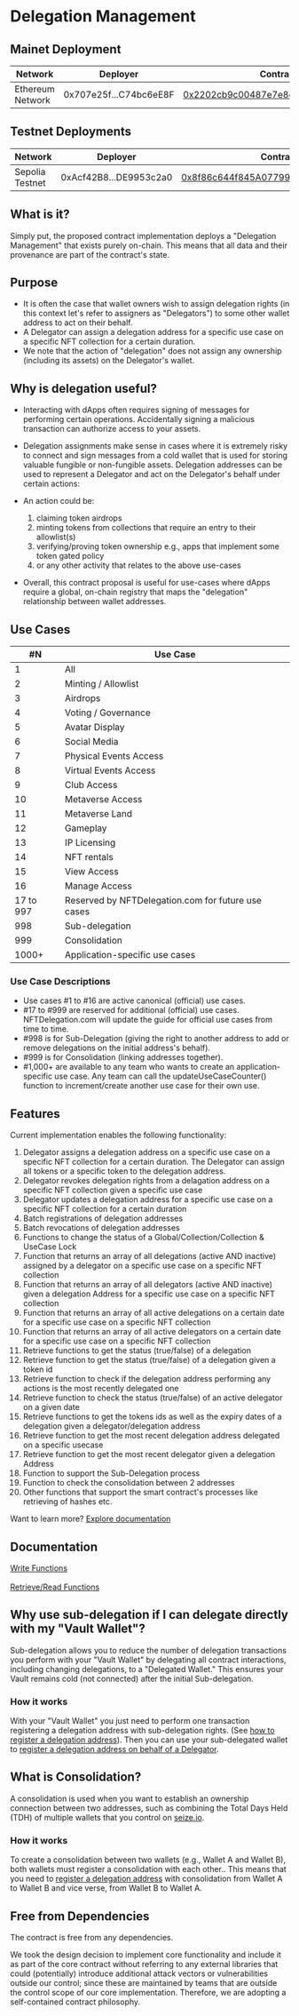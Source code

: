 # Delegation Management

## Mainet Deployment

Network  | Deployer | Contract Address | Version
------------- | ------------- | ------------- | -------------
Ethereum Network  | 0x707e25f...C74bc6eE8F | [0x2202cb9c00487e7e8ef21e6d8e914b32e709f43d](https://etherscan.io/address/0x2202cb9c00487e7e8ef21e6d8e914b32e709f43d) | 5.20.15

## Testnet Deployments

Network  | Deployer | Contract Address | Version
------------- | ------------- | ------------- | -------------
Sepolia Testnet  | 0xAcf42B8...DE9953c2a0 | [0x8f86c644f845A077999939C69Bc787662377d915](https://sepolia.etherscan.io/address/0x8f86c644f845A077999939C69Bc787662377d915) | 5.20.15

## What is it?

Simply put, the proposed contract implementation deploys a "Delegation Management" that exists purely on-chain. This means that all data and their provenance are part of the contract's state.

## Purpose

- It is often the case that wallet owners wish to assign delegation rights (in this context let's refer to assigners as "Delegators") to some other wallet address to act on their behalf.
- A Delegator can assign a delegation address for a specific use case on a specific NFT collection for a certain duration.
- We note that the action of "delegation" does not assign any ownership (including its assets) on the Delegator's wallet.

## Why is delegation useful?

- Interacting with dApps often requires signing of messages for performing certain operations. Accidentally signing a malicious transaction can authorize access to your assets.
- Delegation assignments make sense in cases where it is extremely risky to connect and sign messages from a cold wallet that is used for storing valuable fungible or non-fungible assets. Delegation addresses can be used to represent a Delegator and act on the Delegator's behalf under certain actions:

- An action could be:
  1. claiming token airdrops
  2. minting tokens from collections that require an entry to their allowlist(s)
  3. verifying/proving token ownership e.g., apps that implement some token gated policy
  4. or any other activity that relates to the above use-cases
- Overall, this contract proposal is useful for use-cases where dApps require a global, on-chain registry that maps the "delegation" relationship between wallet addresses.

## Use Cases

#N  | Use Case
------------- | -------------
1  | All
2  | Minting / Allowlist
3 | Airdrops
4 | Voting / Governance
5 | Avatar Display
6 | Social Media
7 | Physical Events Access
8 | Virtual Events Access
9 | Club Access
10 | Metaverse Access
11 | Metaverse Land
12 | Gameplay
13 | IP Licensing
14 | NFT rentals
15 | View Access
16 | Manage Access
17 to 997 | Reserved by NFTDelegation.com for future use cases
998 | Sub-delegation
999 | Consolidation
1000+ | Application-specific use cases

### Use Case Descriptions

- Use cases #1 to #16 are active canonical (official) use cases.
- #17 to #999 are reserved for additional (official) use cases. NFTDelegation.com will update the guide for official use cases from time to time.
- #998 is for Sub-Delegation (giving the right to another address to add or remove delegations on the initial address's behalf).
- #999 is for Consolidation (linking addresses together).
- #1,000+ are available to any team who wants to create an application-specific use case. Any team can call the updateUseCaseCounter() function to increment/create another use case for their own use.

## Features

Current implementation enables the following functionality:

  1. Delegator assigns a delegation address on a specific use case on a specific NFT collection for a certain duration. The Delegator can assign all tokens or a specific token to the delegation address.
  2. Delegator revokes delegation rights from a delagation address on a specific NFT collection given a specific use case
  3. Delegator updates a delegation address for a specific use case on a specific NFT collection for a certain duration
  4. Batch registrations of delegation addresses
  5. Batch revocations of delegation addresses
  6. Functions to change the status of a Global/Collection/Collection & UseCase Lock
  7. Function that returns an array of all delegations (active AND inactive) assigned by a delegator on a specific use case on a specific NFT collection
  8. Function that returns an array of all delegators (active AND inactive) given a delegation Address for a specific use case on a specific NFT collection
  9. Function that returns an array of all active delegations on a certain date for a specific use case on a specific NFT collection
  10. Function that returns an array of all active delegators on a certain date for a specific use case on a specific NFT collection
  11. Retrieve functions to get the status (true/false) of a delegation
  12. Retrieve function to get the status (true/false) of a delegation given a token id
  13. Retrieve function to check if the delegation address performing any actions is the most recently delegated one
  14. Retrieve function to check the status (true/false) of an active delegator on a given date
  15. Retrieve functions to get the tokens ids as well as the expiry dates of a delegation given a delegator/delegation address
  16. Retrieve function to get the most recent delegation address delegated on a specific usecase
  17. Retrieve function to get the most recent delegator given a delegation Address
  18. Function to support the Sub-Delegation process
  19. Function to check the consolidation between 2 addresses
  20. Other functions that support the smart contract's processes like retrieving of hashes etc.

Want to learn more? [Explore documentation](https://github.com/6529-Collections/nftdelegation/tree/main/Documentation)

## Documentation

[Write Functions](https://github.com/6529-Collections/nftdelegation/blob/main/Documentation/Write_Functions.md)\
\
[Retrieve/Read Functions](https://github.com/6529-Collections/nftdelegation/blob/main/Documentation/Retrieve_Functions.md)

## Why use sub-delegation if I can delegate directly with my "Vault Wallet"?
Sub-delegation allows you to reduce the number of delegation transactions you perform with your "Vault Wallet" by delegating all contract interactions, including changing delegations, to a "Delegated Wallet." This ensures your Vault remains cold (not connected) after the initial Sub-delegation.

### How it works
With your "Vault Wallet" you just need to perform one transaction registering a delegation address with sub-delegation rights. (See [how to register a delegation address](https://github.com/6529-Collections/nftdelegation/blob/main/Documentation/Write_Functions.md#how-to-register-a-delegation-address)). Then you can use your sub-delegated wallet to [register a delegation address on behalf of a Delegator](https://github.com/6529-Collections/nftdelegation/blob/main/Documentation/Write_Functions.md#how-to-register-a-delegation-address-using-an-address-with-sub-delegation-rights).

## What is Consolidation?
A consolidation is used when you want to establish an ownership connection between two addresses, such as combining the Total Days Held (TDH) of multiple wallets that you control on [seize.io](https://seize.io).

### How it works
To create a consolidation between two wallets (e.g., Wallet A and Wallet B), both wallets must register a consolidation with each other.. This means that you need to [register a delegation address](https://github.com/6529-Collections/nftdelegation/blob/main/Documentation/Write_Functions.md#how-to-register-a-delegation-address) with consolidation from Wallet A to Wallet B and vice verse, from Wallet B to Wallet A.

## Free from Dependencies

The contract is free from any dependencies.

We took the design decision to implement core functionality and include it as part of the core contract without referring to any external libraries that could (potentially) introduce additional attack vectors or vulnerabilities outside our control; since these are maintained by teams that are outside the control scope of our core implementation. Therefore, we are adopting a self-contained contract philosophy.
